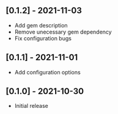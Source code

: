 ## [0.1.2] - 2021-11-03

- Add gem description
- Remove unecessary gem dependency
- Fix configuration bugs

## [0.1.1] - 2021-11-01

- Add configuration options

## [0.1.0] - 2021-10-30

- Initial release
